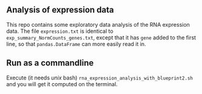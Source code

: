 ## Analysis of expression data
This repo contains some exploratory data analysis of the RNA expression data. The file `expression.txt` is identical to `exp_summary_NormCounts_genes.txt`, except that it has `gene` added to the first line, so that `pandas.DataFrame` can more easily read it in.

## Run as a commandline
Execute (it needs _unix_ bash) `rna_expression_analysis_with_blueprint2.sh` and you will get it computed on the terminal.
